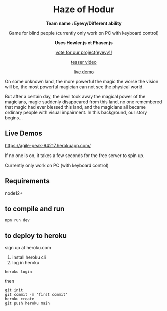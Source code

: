 <h1 align="center">Haze of Hodur</h1>
<p align="center"><b>Team name : Eyevy/Different ability</b></p>
<p align="center">Game for blind people (currently only work on PC with keyboard control)</p>
<p align="center"><b>Uses Howler.js et Phaser.js</b></p>
<p align="center"><a href="https://airtable.com/shrifmN4apGVFsUXg">vote for our project(eyevy)!</a></p>
<p align="center"><a href="https://www.youtube.com/watch?v=VRncrCYyyqA">teaser video</a></p>
<p align="center"><a href="https://agile-peak-94217.herokuapp.com/">live demo</a></p>



On some unknown land, the more powerful the magic the worse the vision will be, the most powerful magician can not see the physical world. 

But after a certain day, the devil took away the magical power of the magicians, magic suddenly disappeared from this land, no one remembered that magic had ever blessed this land, and the magicians all became ordinary people with visual impairment. In this background, our story begins...

## Live Demos
https://agile-peak-94217.herokuapp.com/

If no one is on, it takes a few seconds for the free server to spin up. 

Currently only work on PC (with keyboard control)

## Requirements
node12+

## to compile and run
```shell
npm run dev
```

## to deploy to heroku
sign up at heroku.com

1. install heroku cli
2. log in heroku
```shell
heroku login
```

then 
```shell
git init
git commit -m 'first commit'
heroku create
git push heroku main
```